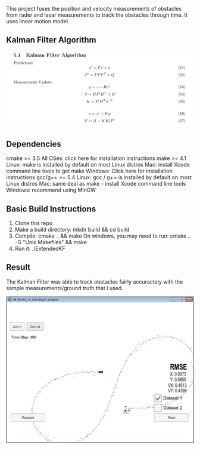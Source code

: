 This project fuses the position and velocity measurements of obstacles from rader and lasar measurements to track the obstacles through time. It uses linear motion model. 

[//]: # (Image References)

[image1]: ./resources/kf_algorithm.jpg 
[image2]: ./resources/test.jpg 

## Kalman Filter Algorithm 

![alt text][image1]


## Dependencies

cmake >= 3.5
All OSes: click here for installation instructions
make >= 4.1
Linux: make is installed by default on most Linux distros
Mac: install Xcode command line tools to get make
Windows: Click here for installation instructions
gcc/g++ >= 5.4
Linux: gcc / g++ is installed by default on most Linux distros
Mac: same deal as make - install Xcode command line tools
Windows: recommend using MinGW


## Basic Build Instructions

1. Clone this repo.
2. Make a build directory: mkdir build && cd build
3. Compile: cmake .. && make
   On windows, you may need to run: cmake .. -G "Unix Makefiles" && make
4. Run it: ./ExtendedKF


## Result
The Kalman Filter was able to track obstacles fairly accuractely with the sample measurements/ground truth that I used.

![alt text][image2]

